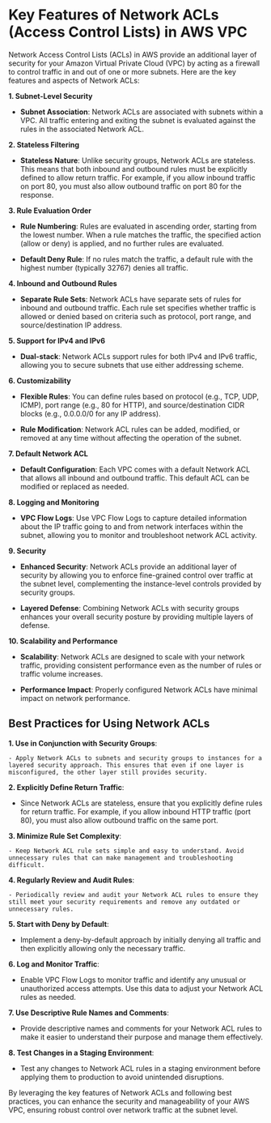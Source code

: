 <h1>Key Features of Network ACLs (Access Control Lists) in AWS VPC</h1>


Network Access Control Lists (ACLs) in AWS provide an additional layer of security for your Amazon Virtual Private Cloud (VPC) by acting as a firewall to control traffic in and out of one or more subnets. Here are the key features and aspects of Network ACLs:


**1. Subnet-Level Security**


- **Subnet Association**: Network ACLs are associated with subnets within a VPC. All traffic entering and exiting the subnet is evaluated against the rules in the associated Network ACL.


**2. Stateless Filtering**


- **Stateless Nature**: Unlike security groups, Network ACLs are stateless. This means that both inbound and outbound rules must be explicitly defined to allow return traffic. For example, if you allow inbound traffic on port 80, you must also allow outbound traffic on port 80 for the response.


**3. Rule Evaluation Order**


- **Rule Numbering**: Rules are evaluated in ascending order, starting from the lowest number. When a rule matches the traffic, the specified action (allow or deny) is applied, and no further rules are evaluated.

- **Default Deny Rule**: If no rules match the traffic, a default rule with the highest number (typically 32767) denies all traffic.


**4. Inbound and Outbound Rules**


- **Separate Rule Sets**: Network ACLs have separate sets of rules for inbound and outbound traffic. Each rule set specifies whether traffic is allowed or denied based on criteria such as protocol, port range, and source/destination IP address.


**5. Support for IPv4 and IPv6**


- **Dual-stack**: Network ACLs support rules for both IPv4 and IPv6 traffic, allowing you to secure subnets that use either addressing scheme.


**6. Customizability**


- **Flexible Rules**: You can define rules based on protocol (e.g., TCP, UDP, ICMP), port range (e.g., 80 for HTTP), and source/destination CIDR blocks (e.g., 0.0.0.0/0 for any IP address).


- **Rule Modification**: Network ACL rules can be added, modified, or removed at any time without affecting the operation of the subnet.


**7. Default Network ACL**


- **Default Configuration**: Each VPC comes with a default Network ACL that allows all inbound and outbound traffic. This default ACL can be modified or replaced as needed.


**8. Logging and Monitoring**


- **VPC Flow Logs**: Use VPC Flow Logs to capture detailed information about the IP traffic going to and from network interfaces within the subnet, allowing you to monitor and troubleshoot network ACL activity.


**9. Security**


- **Enhanced Security**: Network ACLs provide an additional layer of security by allowing you to enforce fine-grained control over traffic at the subnet level, complementing the instance-level controls provided by security groups.


- **Layered Defense**: Combining Network ACLs with security groups enhances your overall security posture by providing multiple layers of defense.


**10. Scalability and Performance**


- **Scalability**: Network ACLs are designed to scale with your network traffic, providing consistent performance even as the number of rules or traffic volume increases.


- **Performance Impact**: Properly configured Network ACLs have minimal impact on network performance.


<h2>Best Practices for Using Network ACLs</h2>


**1. Use in Conjunction with Security Groups**:

    - Apply Network ACLs to subnets and security groups to instances for a layered security approach. This ensures that even if one layer is misconfigured, the other layer still provides security.


**2. Explicitly Define Return Traffic**:

   - Since Network ACLs are stateless, ensure that you explicitly define rules for return traffic. For example, if you allow inbound HTTP traffic (port 80), you must also allow outbound traffic on the same port.


**3. Minimize Rule Set Complexity**:

    - Keep Network ACL rule sets simple and easy to understand. Avoid unnecessary rules that can make management and troubleshooting difficult.


**4. Regularly Review and Audit Rules**:

    - Periodically review and audit your Network ACL rules to ensure they still meet your security requirements and remove any outdated or unnecessary rules.


**5. Start with Deny by Default**:

   - Implement a deny-by-default approach by initially denying all traffic and then explicitly allowing only the necessary traffic.


**6. Log and Monitor Traffic**:
   
   - Enable VPC Flow Logs to monitor traffic and identify any unusual or unauthorized access attempts. Use this data to adjust your Network ACL rules as needed.


**7. Use Descriptive Rule Names and Comments**:
  
   - Provide descriptive names and comments for your Network ACL rules to make it easier to understand their purpose and manage them effectively.


**8. Test Changes in a Staging Environment**:
   
   - Test any changes to Network ACL rules in a staging environment before applying them to production to avoid unintended disruptions.


By leveraging the key features of Network ACLs and following best practices, you can enhance the security and manageability of your AWS VPC, ensuring robust control over network traffic at the subnet level.
